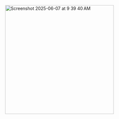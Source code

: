 
<img width="350" alt="Screenshot 2025-06-07 at 9 39 40 AM" src="https://github.com/user-attachments/assets/6ec9735e-e22a-4293-912f-85bda4ad8107" />

